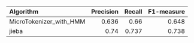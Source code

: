 | Algorithm               |   Precision |   Recall |   F1-measure |
|:------------------------|------------:|---------:|-------------:|
| MicroTokenizer_with_HMM |       0.636 |    0.66  |        0.648 |
| jieba                   |       0.74  |    0.737 |        0.738 |